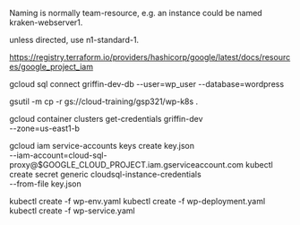 Naming is normally team-resource, e.g. an instance could be named kraken-webserver1.

unless directed, use n1-standard-1.

https://registry.terraform.io/providers/hashicorp/google/latest/docs/resources/google_project_iam

gcloud sql connect griffin-dev-db --user=wp_user --database=wordpress

gsutil -m cp -r gs://cloud-training/gsp321/wp-k8s .

gcloud container clusters get-credentials griffin-dev \
    --zone=us-east1-b

gcloud iam service-accounts keys create key.json \
    --iam-account=cloud-sql-proxy@$GOOGLE_CLOUD_PROJECT.iam.gserviceaccount.com
kubectl create secret generic cloudsql-instance-credentials \
    --from-file key.json
    
kubectl create -f wp-env.yaml
kubectl create -f wp-deployment.yaml
kubectl create -f wp-service.yaml